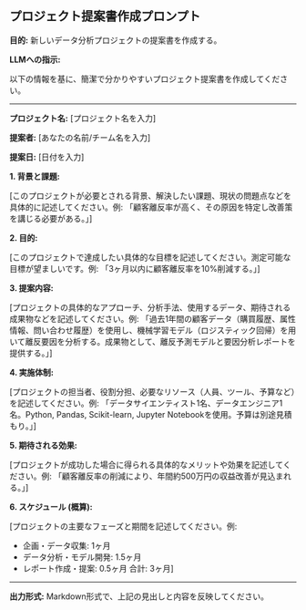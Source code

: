 ## プロジェクト提案書作成プロンプト

**目的:** 新しいデータ分析プロジェクトの提案書を作成する。

**LLMへの指示:**

以下の情報を基に、簡潔で分かりやすいプロジェクト提案書を作成してください。

--- 

**プロジェクト名:** [プロジェクト名を入力]

**提案者:** [あなたの名前/チーム名を入力]

**提案日:** [日付を入力]

**1. 背景と課題:**

[このプロジェクトが必要とされる背景、解決したい課題、現状の問題点などを具体的に記述してください。例: 「顧客離反率が高く、その原因を特定し改善策を講じる必要がある。」]

**2. 目的:**

[このプロジェクトで達成したい具体的な目標を記述してください。測定可能な目標が望ましいです。例: 「3ヶ月以内に顧客離反率を10%削減する。」]

**3. 提案内容:**

[プロジェクトの具体的なアプローチ、分析手法、使用するデータ、期待される成果物などを記述してください。例: 「過去1年間の顧客データ（購買履歴、属性情報、問い合わせ履歴）を使用し、機械学習モデル（ロジスティック回帰）を用いて離反要因を分析する。成果物として、離反予測モデルと要因分析レポートを提供する。」]

**4. 実施体制:**

[プロジェクトの担当者、役割分担、必要なリソース（人員、ツール、予算など）を記述してください。例: 「データサイエンティスト1名、データエンジニア1名。Python, Pandas, Scikit-learn, Jupyter Notebookを使用。予算は別途見積もり。」]

**5. 期待される効果:**

[プロジェクトが成功した場合に得られる具体的なメリットや効果を記述してください。例: 「顧客離反率の削減により、年間約500万円の収益改善が見込まれる。」]

**6. スケジュール (概算):**

[プロジェクトの主要なフェーズと期間を記述してください。例:
- 企画・データ収集: 1ヶ月
- データ分析・モデル開発: 1.5ヶ月
- レポート作成・提案: 0.5ヶ月
合計: 3ヶ月]

--- 

**出力形式:** Markdown形式で、上記の見出しと内容を反映してください。
